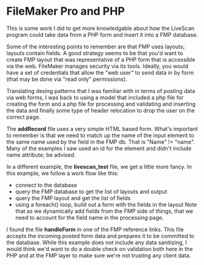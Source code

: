 # FileMaker Pro and PHP

This is some work I did to get more knowledgable about how the LiveScan program could take data from a PHP form and insert it into a FMP database. 

Some of the interesting points to remember are that FMP uses layouts; layouts contain fields. A good strategy seems to be that you'd want to create FMP layout that was representative of a PHP form that is accessible via the web. FileMaker manages security via its tools. Ideally, you would have a set of credentials that allow the "web user" to send data in by form (that may be done via "read only" permissions).

Translating desing patterns that I was familiar with in terms of posting data via web forms, I was back to using a model that included a php file for creating the form and a php file for processing and validating and inserting the data and finally some type of header relocation to drop the user on the correct page.

The **addRecord** file uses a very simple HTML based form. What's important to remember is that we need to match up the name of the input element to the same name used by the field in the FMP db. That is "Name" != "name". Many of the examples I saw used an id for the element and didn't include name attribute; be advised.

In a different example, the **livescan_test** file, we get a little more fancy. In this example, we follow a work flow like this:
- connect to the database
- query the FMP database to get the list of layouts and output
- query the FMP layout and get the list of fields
- using a foreach() loop, build out a form with the fields in the layout
Note that as we dynamically add fields from the FMP side of things, that we need to account for the field name in the processing page.

I found the file **handleForm** in one of the FMP reference links. This file accepts the incoming posted form data and prepares it to be committed to the database. While this example does not include any data sanitizing, I would think we'd want to do a double check on validation both here in the PHP and at the FMP layer to make sure we're not trusting any client data.




